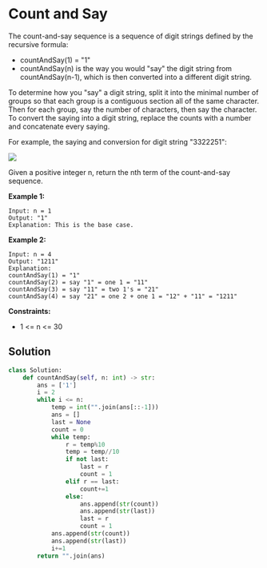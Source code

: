 <h1>Count and Say</h1>

<p>
The count-and-say sequence is a sequence of digit strings defined by the recursive formula:

- countAndSay(1) = "1"
- countAndSay(n) is the way you would "say" the digit string from countAndSay(n-1), which is then converted into a different digit string.

To determine how you "say" a digit string, split it into the minimal number of groups so that each group is a contiguous section all of the same character. Then for each group, say the number of characters, then say the character. To convert the saying into a digit string, replace the counts with a number and concatenate every saying.

For example, the saying and conversion for digit string "3322251":

<img src="https://assets.leetcode.com/uploads/2020/10/23/countandsay.jpg">

Given a positive integer n, return the nth term of the count-and-say sequence.

</p>

<b>Example 1:</b>

    Input: n = 1
    Output: "1"
    Explanation: This is the base case.
    
<b>Example 2:</b>

    Input: n = 4
    Output: "1211"
    Explanation:
    countAndSay(1) = "1"
    countAndSay(2) = say "1" = one 1 = "11"
    countAndSay(3) = say "11" = two 1's = "21"
    countAndSay(4) = say "21" = one 2 + one 1 = "12" + "11" = "1211"

<b>Constraints:</b>

- 1 <= n <= 30

<h2>Solution</h2>

```python
class Solution:
    def countAndSay(self, n: int) -> str:
        ans = ['1']
        i = 2
        while i <= n:
            temp = int("".join(ans[::-1]))
            ans = []
            last = None
            count = 0
            while temp:
                r = temp%10
                temp = temp//10
                if not last:
                    last = r
                    count = 1
                elif r == last:
                    count+=1
                else:
                    ans.append(str(count))
                    ans.append(str(last))
                    last = r
                    count = 1
            ans.append(str(count))
            ans.append(str(last))
            i+=1
        return "".join(ans)
```

